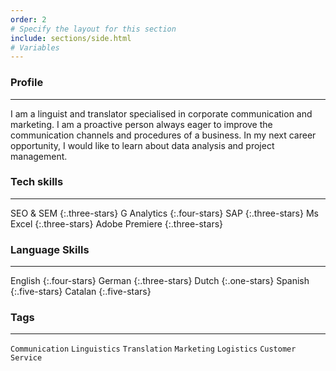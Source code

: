 ```yaml
---
order: 2
# Specify the layout for this section
include: sections/side.html
# Variables
---
```


### Profile
___
I am a linguist and translator specialised in corporate communication and marketing. I am a proactive person always eager to improve the communication channels and procedures of a business. In my next career opportunity, I would like to learn about data analysis and project management.

### Tech skills
___
SEO & SEM
{:.three-stars}
G Analytics
{:.four-stars}
SAP
{:.three-stars}
Ms Excel
{:.three-stars}
Adobe Premiere
{:.three-stars}

### Language Skills
___
English
{:.four-stars}
German
{:.three-stars}
Dutch
{:.one-stars}
Spanish
{:.five-stars}
Catalan
{:.five-stars}

### Tags
___
`Communication` `Linguistics` `Translation` `Marketing` `Logistics` `Customer Service`
